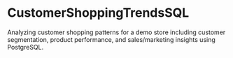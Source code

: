 # CustomerShoppingTrendsSQL
Analyzing customer shopping patterns for a demo store including customer segmentation, product performance, and sales/marketing insights using PostgreSQL.
